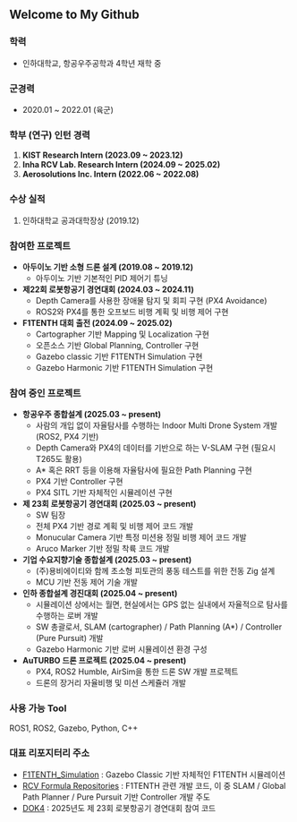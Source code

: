 ## Welcome to My Github

### 학력
- 인하대학교, 항공우주공학과 4학년 재학 중

### 군경력
- 2020.01 ~ 2022.01 (육군)

### 학부 (연구) 인턴 경력
1. **KIST Research Intern (2023.09 ~ 2023.12)**
2. **Inha RCV Lab. Research Intern (2024.09 ~ 2025.02)**
3. **Aerosolutions Inc. Intern (2022.06 ~ 2022.08)**

### 수상 실적
1. 인하대학교 공과대학장상 (2019.12)

### 참여한 프로젝트
- **아두이노 기반 소형 드론 설계 (2019.08 ~ 2019.12)**
  - 아두이노 기반 기본적인 PID 제어기 튜닝
- **제22회 로봇항공기 경연대회 (2024.03 ~ 2024.11)**
  - Depth Camera를 사용한 장애물 탐지 및 회피 구현 (PX4 Avoidance)
  - ROS2와 PX4를 통한 오프보드 비행 계획 및 비행 제어 구현
- **F1TENTH 대회 출전 (2024.09 ~ 2025.02)**
  - Cartographer 기반 Mapping 및 Localization 구현
  - 오픈소스 기반 Global Planning, Controller 구현
  - Gazebo classic 기반 F1TENTH Simulation 구현
  - Gazebo Harmonic 기반 F1TENTH Simulation 구현

### 참여 중인 프로젝트
- **항공우주 종합설계 (2025.03 ~ present)**
  - 사람의 개입 없이 자율탐사를 수행하는 Indoor Multi Drone System 개발 (ROS2, PX4 기반)
  - Depth Camera와 PX4의 데이터를 기반으로 하는 V-SLAM 구현 (필요시 T265도 활용)
  - A* 혹은 RRT 등을 이용해 자율탐사에 필요한 Path Planning 구현
  - PX4 기반 Controller 구현
  - PX4 SITL 기반 자체적인 시뮬레이션 구현
- **제 23회 로봇항공기 경연대회 (2025.03 ~ present)**
  - SW 팀장
  - 전체 PX4 기반 경로 계획 및 비행 제어 코드 개발
  - Monucular Camera 기반 특정 미션용 정밀 비행 제어 코드 개발
  - Aruco Marker 기반 정밀 착륙 코드 개발
- **기업 수요지향기술 종합설계 (2025.03 ~ present)**
  - (주)용비에이티와 함께 초소형 피토관의 풍동 테스트를 위한 전동 Zig 설계
  - MCU 기반 전동 제어 기술 개발
- **인하 종합설계 경진대회 (2025.04 ~ present)**
  - 시뮬레이션 상에서는 월면, 현실에서는 GPS 없는 실내에서 자율적으로 탐사를 수행하는 로버 개발
  - SW 총괄로서, SLAM (cartographer) / Path Planning (A*) / Controller (Pure Pursuit) 개발
  - Gazebo Harmonic 기반 로버 시뮬레이션 환경 구성
- **AuTURBO 드론 프로젝트 (2025.04 ~ present)**
  - PX4, ROS2 Humble, AirSim을 통한 드론 SW 개발 프로젝트
  - 드론의 장거리 자율비행 및 미션 스케쥴러 개발

### 사용 가능 Tool
ROS1, ROS2, Gazebo, Python, C++

### 대표 리포지터리 주소
- [F1TENTH_Simulation](https://github.com/kimhoyun-robotair/F1TENTH_Simulation) : Gazebo Classic 기반 자체적인 F1TENTH 시뮬레이션
- [RCV Formula Repositories](https://github.com/orgs/rcv-formula/repositories) : F1TENTH 관련 개발 코드, 이 중 SLAM / Global Path Planner / Pure Pursuit 기반 Controller 개발 주도
- [DOK4](https://github.com/kimhoyun-robotair/DOK4) : 2025년도 제 23회 로봇항공기 경연대회 참여 코드
